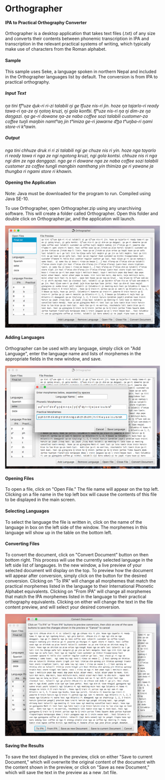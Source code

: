 # Orthographer 
#### IPA to Practical Orthography Converter
Orthographer is a desktop application that takes text files (.txt) of any size and converts their contents between phonemic transcription in IPA and transcription in the relevant practical systems of writing, which typically make use of characters from the Roman alphabet. 

#### Sample
This sample uses Seke, a language spoken in northern Nepal and included in the Orthographer languages list by default. The conversion is from IPA to practical orthography. 
##### Input Text 
_ŋa tini t͡ʃʰuze ɖuk-ri ri-zi talabili ŋi ge t͡ʃuze nis-ri jin. hoze ŋa tajarlo-ri ready tawa-ri ŋa-ze ŋi ŋotoŋ kruzi, ŋi gola kont͡si. t͡ʃʰuze nis-ri ŋa ŋi dim-ze ŋa daŋgazi. ŋa ge-ri dowane ŋa-ze naba coffee sozi talabili customer-za coffee tuŋli maŋbin namtʰaŋ jin tʰimiza ge-ri jawarne d͡ʒa tʰuŋba-ri ŋami store-ri kʰawin._
##### Output
_nga tini chhuze druk ri ri zi talabili ngi ge chuze nis ri yin. hoze nga tayarlo ri ready tawa ri nga ze ngi ngotong kruzi, ngi gola kontsi. chhuze nis ri nga ngi dim ze nga danggazi. nga ge ri dowane nga ze naba coffee sozi talabili customer za coffee tungli mangbin namthang yin thimiza ge ri yawane ja thungba ri ngami store ri khawin._

#### Opening the Application
Note: Java must be downloaded for the program to run.
Compiled using Java SE-10.

To use Orthographer, open Orthographer.zip using any unarchiving software. This will create a folder called Orthographer. Open this folder and double click on Orthographer.jar, and the application will launch. 

![ScreenShot](./screenshots/MainScreen.png)
#### Adding Languages
Orthographer can be used with any language, simply click on "Add Language", enter the language name and lists of morphemes in the appropriate fields in the new window, and save. 

![ScreenShot](./screenshots/AddLanguageScreen.png)
#### Opening Files
To open a file, click on "Open File." The file name will appear on the top left. Clicking on a file name in the top left box will cause the contents of this file to be displayed in the main screen. 

#### Selecting Languages
To select the language the file is written in, click on the name of the language in box on the left side of the window. The morphemes in this language will show up in the table on the bottom left. 

#### Converting Files
To convert the document, click on "Convert Document" button on then bottom right. This process will use the currently selected language in the left side list of langauges. In the new window, a live preview of your selected document will display on the top. To preview how the document will appear after conversion, simply click on the button for the desired conversion. Clicking on "To IPA" will change all morphemes that match the practical morphemes listed in the language to their International Phonetic Alphabet equivalents. Clicking on "From IPA" will change all morphemes that match the IPA morphemes listed in the language to their practical orthography equivalents. Clicking on either will change the text in the file content preview, and will select your desired conversion. 

![ScreenShot](./screenshots/ConversionScreen.png)
#### Saving the Results
To save the text displayed in the preview, click on either "Save to current Document," which will overwrite the original content of the document with the content shown in the preview, or click on "Save as new Document," which will save the text in the preview as a new .txt file.
